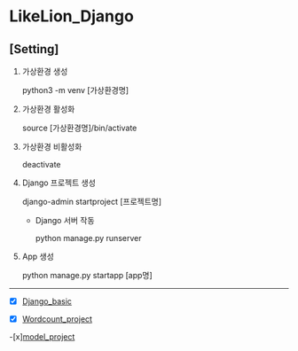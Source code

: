# LikeLion_Django

## [Setting]

1. 가상환경 생성

   python3 -m venv [가상환경명]

2. 가상환경 활성화

   source [가상환경명]/bin/activate

3. 가상환경 비활성화

   deactivate

4. Django 프로젝트 생성

   django-admin startproject [프로젝트명]

   - Django 서버 작동

     python manage.py runserver

5. App 생성

   python manage.py startapp [app명]

---

- [x] [Django_basic](https://github.com/graceFor/LikeLion_Django/tree/master/Django_basic)

- [x] [Wordcount_project](https://github.com/graceFor/LikeLion_Django/tree/master/Wordcount_project)

-[x][model_project](https://github.com/graceFor/LikeLion_Django/tree/master/Model_project)
